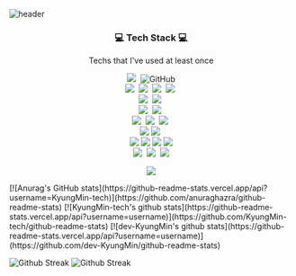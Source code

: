 ![header](https://capsule-render.vercel.app/api?type=waving&color=auto&height=300&section=header&text=dev-KyungMin&fontSize=90)

<h3 align="center">💻 Tech Stack 💻</h3>

<p align="center"> Techs that I've used at least once </p>

<p align="center">
  <img src="https://img.shields.io/badge/Git-F05032?style=flat-square&logo=Git&logoColor=white"/></a>&nbsp
  <img alt="GitHub" src ="https://img.shields.io/badge/GitHub-181717.svg?&style=flat-square&logo=GitHub&logoColor=white"/>
  <br>
  <img src="https://img.shields.io/badge/Windows-0078D6?style=flat-square&logo=Windows&logoColor=white"/></a>&nbsp
  <img src="https://img.shields.io/badge/macos-000000?style=flat-square&logo=macos&logoColor=white"/></a>&nbsp
  <img src="https://img.shields.io/badge/Linux-FCC624?style=flat-square&logo=Linux&logoColor=white"/></a>&nbsp
  <img src="https://img.shields.io/badge/aws-333664?style=flat-square&logo=amazon-aws&logoColor=white"/></a>&nbsp 
  <br>
  <img src="https://img.shields.io/badge/Ubuntu-E95420?style=flat-square&logo=Ubuntu&logoColor=white"/></a>&nbsp
  <img src="https://img.shields.io/badge/CentOS-262577?style=flat-square&logo=CentOS&logoColor=white"/></a>&nbsp
  <br>
  <img src="https://img.shields.io/badge/Java-007396?style=flat-square&logo=Java&logoColor=white"/></a>&nbsp
  <img src="https://img.shields.io/badge/Python-3766AB?style=flat-square&logo=Python&logoColor=white"/></a>&nbsp
  <br>
  <img src="https://img.shields.io/badge/HTML5-E34F26?style=flat-square&logo=HTML5&logoColor=white"/></a>&nbsp
  <img src="https://img.shields.io/badge/Javascript-F7DF1E?style=flat-square&logo=javascript&logoColor=white"/></a>&nbsp 
  <img src="https://img.shields.io/badge/css-1572B6?style=flat-square&logo=css3&logoColor=white"/></a>&nbsp
  <br>
  <img src="https://img.shields.io/badge/Spring-6DB33F?style=flat-square&logo=Spring&logoColor=white"/>
  <img src="https://img.shields.io/badge/SpringBoot-6DB33F?style=flat-square&logo=Spring&logoColor=white"/></a>&nbsp
  <br>
  <img src="https://img.shields.io/badge/ApacheTomcat-F8DC75?style=flat-square&logo=ApacheTomcat&logoColor=white"/>
  <img src="https://img.shields.io/badge/ApacheKafka-231F20?style=flat-square&logo=ApacheKafka&logoColor=white"/>
  <img src="https://img.shields.io/badge/ApacheJMeter-D22128?style=flat-square&logo=ApacheJMeter&logoColor=white"/>
  <img src="https://img.shields.io/badge/ApacheIgnite-D22128?style=flat-square&logo=ApacheIgnite&logoColor=white"/>
  <br>
  <img src="https://img.shields.io/badge/Mysql-E6B91E?style=flat-square&logo=MySql&logoColor=white"/></a>&nbsp
  <img src="https://img.shields.io/badge/PostgreSQL-blue?style=flat-square&logo=PostgreSQL&logoColor=white"/></a>&nbsp
  <img src="https://img.shields.io/badge/SQLite-lightgrey?style=flat-square&logo=SQLite&logoColor=05415A"/>  
</p>
</p>
<p align="center">
</p>
<p align="center">
  <a href="https://github.com/dev-KyungMin/">
    <img align="center" src="https://github-readme-stats.vercel.app/api/top-langs/?username=KyungMin-tech&layout=compact&theme=default" />
  </a>
</p>
[![Anurag's GitHub stats](https://github-readme-stats.vercel.app/api?username=KyungMin-tech)](https://github.com/anuraghazra/github-readme-stats)
[![KyungMin-tech's github stats](https://github-readme-stats.vercel.app/api?username=username)](https://github.com/KyungMin-tech/github-readme-stats)
[![dev-KyungMin's github stats](https://github-readme-stats.vercel.app/api?username=username)](https://github.com/dev-KyungMin/github-readme-stats)
  
![Github Streak](https://github-readme-streak-stats.herokuapp.com/?user=KyungMin-tech&stroke=ffffff&background=ffffff&ring=5194F0&fire=5194F0&currStreakNum=000000&currStreakLabel=5194F0&sideNums=5194F0&sideLabels=5194F0&dates=5194F0)
![Github Streak](https://github-readme-streak-stats.herokuapp.com/?user=dev-KyungMin&stroke=ffffff&background=ffffff&ring=5194F0&fire=5194F0&currStreakNum=000000&currStreakLabel=5194F0&sideNums=5194F0&sideLabels=5194F0&dates=5194F0)
